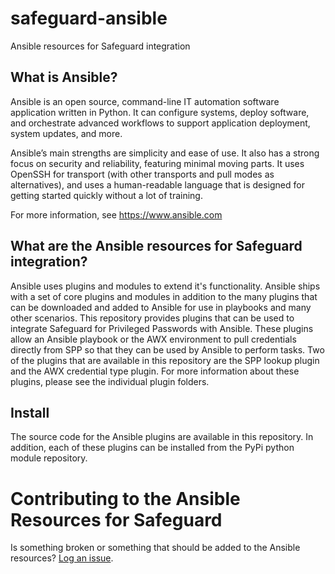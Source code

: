 # safeguard-ansible
Ansible resources for Safeguard integration

## What is Ansible?
Ansible is an open source, command-line IT automation software application written in Python. It can configure systems, deploy software, and orchestrate advanced workflows to support application deployment, system updates, and more.

Ansible’s main strengths are simplicity and ease of use. It also has a strong focus on security and reliability, featuring minimal moving parts. It uses OpenSSH for transport (with other transports and pull modes as alternatives), and uses a human-readable language that is designed for getting started quickly without a lot of training.

For more information, see <https://www.ansible.com>

## What are the Ansible resources for Safeguard integration?

Ansible uses plugins and modules to extend it's functionality. Ansible ships with a set of core plugins and modules in addition to the many plugins that can be downloaded and added to Ansible for use in playbooks and many other scenarios. This repository provides plugins that can be used to integrate Safeguard for Privileged Passwords with Ansible. These plugins allow an Ansible playbook or the AWX environment to pull credentials directly from SPP so that they can be used by Ansible to perform tasks. Two of the plugins that are available in this repository are the SPP lookup plugin and the AWX credential type plugin. For more information about these plugins, please see the individual plugin folders.

## Install

The source code for the Ansible plugins are available in this repository. In addition, each of these plugins can be installed from the PyPi python module repository.

# Contributing to the Ansible Resources for Safeguard

Is something broken or something that should be added to the Ansible resources? [Log an issue](https://github.com/OneIdentity/safeguard-ansible/issues).
